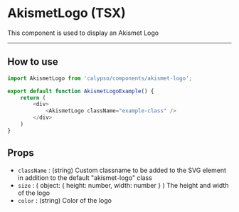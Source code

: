 # AkismetLogo (TSX)

This component is used to display an Akismet Logo

---

## How to use

```js
import AkismetLogo from 'calypso/components/akismet-logo';

export default function AkismetLogoExample() {
    return (
        <div>
            <AkismetLogo className="example-class" />
        </div>
    )
}
```

## Props

- `className` : (string) Custom classname to be added to the SVG element in addition to the default "akismet-logo" class
- `size`      : ( object: { height: number, width: number } ) The height and width of the logo
- `color`     : (string) Color of the logo